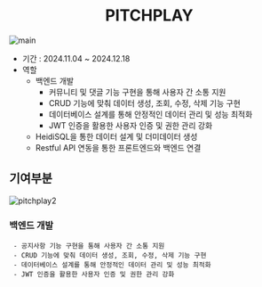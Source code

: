 <h1 align="center">PITCHPLAY</h1>

![main](https://github.com/user-attachments/assets/f77c2a27-d9c9-4194-ab7e-6bc614ec79c9)

- 기간 : 2024.11.04 ~ 2024.12.18
- 역할
  * 백엔드 개발</br>
     - 커뮤니티 및 댓글 기능 구현을 통해 사용자 간 소통 지원
     - CRUD 기능에 맞춰 데이터 생성, 조회, 수정, 삭제 기능 구현
     - 데이터베이스 설계를 통해 안정적인 데이터 관리 및 성능 최적화
     - JWT 인증을 활용한 사용자 인증 및 권한 관리 강화
  * HeidiSQL을 통한 데이터 설계 및 더미데이터 생성</br>
  * Restful API 연동을 통한 프론트엔드와 백엔드 연결

## 기여부분
![pitchplay2](https://github.com/user-attachments/assets/7efdec56-bd7c-4d5e-b45e-11a0f7d5b08b)

### 백엔드 개발<br/>
     - 공지사항 기능 구현을 통해 사용자 간 소통 지원
     - CRUD 기능에 맞춰 데이터 생성, 조회, 수정, 삭제 기능 구현
     - 데이터베이스 설계를 통해 안정적인 데이터 관리 및 성능 최적화
     - JWT 인증을 활용한 사용자 인증 및 권한 관리 강화
